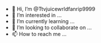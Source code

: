 - 👋 Hi, I’m @Ttvjuicewrldfanrip9999
- 👀 I’m interested in ...
- 🌱 I’m currently learning ...
- 💞️ I’m looking to collaborate on ...
- 📫 How to reach me ...

<!---
Ttvjuicewrldfanrip9999/Ttvjuicewrldfanrip9999 is a ✨ special ✨ repository because its `README.md` (this file) appears on your GitHub profile.
You can click the Preview link to take a look at your changes.
--->
